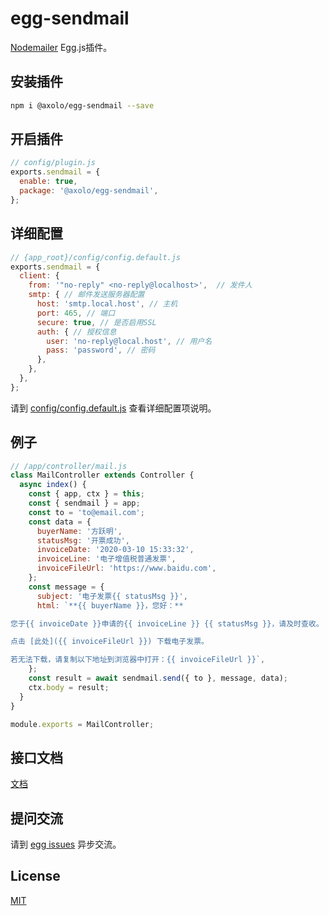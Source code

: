 # egg-sendmail

[Nodemailer](https://nodemailer.com) Egg.js插件。

## 安装插件

```bash
npm i @axolo/egg-sendmail --save
```

## 开启插件

```js
// config/plugin.js
exports.sendmail = {
  enable: true,
  package: '@axolo/egg-sendmail',
};
```

## 详细配置

```js
// {app_root}/config/config.default.js
exports.sendmail = {
  client: {
    from: '"no-reply" <no-reply@localhost>',  // 发件人
    smtp: { // 邮件发送服务器配置
      host: 'smtp.local.host', // 主机
      port: 465, // 端口
      secure: true, // 是否启用SSL
      auth: { // 授权信息
        user: 'no-reply@local.host', // 用户名
        pass: 'password', // 密码
      },
    },
  },
};
```

请到 [config/config.default.js](config/config.default.js) 查看详细配置项说明。

## 例子

```js
// /app/controller/mail.js
class MailController extends Controller {
  async index() {
    const { app, ctx } = this;
    const { sendmail } = app;
    const to = 'to@email.com';
    const data = {
      buyerName: '方跃明',
      statusMsg: '开票成功',
      invoiceDate: '2020-03-10 15:33:32',
      invoiceLine: '电子增值税普通发票',
      invoiceFileUrl: 'https://www.baidu.com',
    };
    const message = {
      subject: '电子发票{{ statusMsg }}',
      html: `**{{ buyerName }}，您好：**

您于{{ invoiceDate }}申请的{{ invoiceLine }} {{ statusMsg }}，请及时查收。

点击 [此处]({{ invoiceFileUrl }}) 下载电子发票。

若无法下载，请复制以下地址到浏览器中打开：{{ invoiceFileUrl }}`,
    };
    const result = await sendmail.send({ to }, message, data);
    ctx.body = result;
  }
}

module.exports = MailController;
```

## 接口文档

[文档](https://axolo.github.io/egg-sendmail)

## 提问交流

请到 [egg issues](https://github.com/axolo/egg-sendmail/issues) 异步交流。

## License

[MIT](LICENSE)
